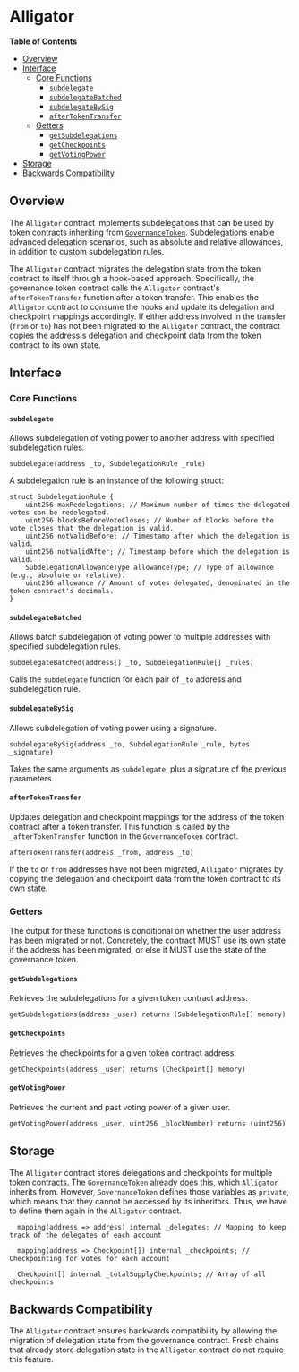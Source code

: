 # Alligator

<!-- START doctoc generated TOC please keep comment here to allow auto update -->
<!-- DON'T EDIT THIS SECTION, INSTEAD RE-RUN doctoc TO UPDATE -->
**Table of Contents**

- [Overview](#overview)
- [Interface](#interface)
  - [Core Functions](#core-functions)
    - [`subdelegate`](#subdelegate)
    - [`subdelegateBatched`](#subdelegatebatched)
    - [`subdelegateBySig`](#subdelegatebysig)
    - [`afterTokenTransfer`](#aftertokentransfer)
  - [Getters](#getters)
    - [`getSubdelegations`](#getsubdelegations)
    - [`getCheckpoints`](#getcheckpoints)
    - [`getVotingPower`](#getvotingpower)
- [Storage](#storage)
- [Backwards Compatibility](#backwards-compatibility)

<!-- END doctoc generated TOC please keep comment here to allow auto update -->

## Overview

The `Alligator` contract implements subdelegations that can be used by token contracts inheriting from
[`GovernanceToken`](gov-token.md). Subdelegations enable advanced delegation scenarios, such as absolute and relative allowances,
in addition to custom subdelegation rules.

The `Alligator` contract migrates the delegation state from the token contract to itself through a hook-based approach.
Specifically, the governance token contract calls the `Alligator` contract's `afterTokenTransfer` function after a token
transfer. This enables the `Alligator` contract to consume the hooks and update its delegation and checkpoint mappings
accordingly. If either address involved in the transfer (`from` or `to`) has not been migrated to the `Alligator` contract,
the contract copies the address's delegation and checkpoint data from the token contract to its own state.

## Interface

### Core Functions

#### `subdelegate`

Allows subdelegation of voting power to another address with specified subdelegation rules.

```solidity
subdelegate(address _to, SubdelegationRule _rule)
```

A subdelegation rule is an instance of the following struct:

```solidity
struct SubdelegationRule {
    uint256 maxRedelegations; // Maximum number of times the delegated votes can be redelegated.
    uint256 blocksBeforeVoteCloses; // Number of blocks before the vote closes that the delegation is valid.
    uint256 notValidBefore; // Timestamp after which the delegation is valid.
    uint256 notValidAfter; // Timestamp before which the delegation is valid.
    SubdelegationAllowanceType allowanceType; // Type of allowance (e.g., absolute or relative).
    uint256 allowance // Amount of votes delegated, denominated in the token contract's decimals.
}
```

#### `subdelegateBatched`

Allows batch subdelegation of voting power to multiple addresses with specified subdelegation rules.

```solidity
subdelegateBatched(address[] _to, SubdelegationRule[] _rules)
```

Calls the `subdelegate` function for each pair of `_to` address and subdelegation rule.

#### `subdelegateBySig`

Allows subdelegation of voting power using a signature.

```solidity
subdelegateBySig(address _to, SubdelegationRule _rule, bytes _signature)
```

Takes the same arguments as `subdelegate`, plus a signature of the previous parameters.

#### `afterTokenTransfer`

Updates delegation and checkpoint mappings for the address of the token contract after a token transfer. This function
is called by the `_afterTokenTransfer` function in the `GovernanceToken` contract.

```solidity
afterTokenTransfer(address _from, address _to)
```

If the `to` or `from` addresses have not been migrated, `Alligator` migrates by copying the delegation and checkpoint
data from the token contract to its own state.

### Getters

The output for these functions is conditional on whether the user address has been migrated or not. Concretely, the
contract MUST use its own state if the address has been migrated, or else it MUST use the state of the governance token.

#### `getSubdelegations`

Retrieves the subdelegations for a given token contract address.

```solidity
getSubdelegations(address _user) returns (SubdelegationRule[] memory)
```

#### `getCheckpoints`

Retrieves the checkpoints for a given token contract address.

```solidity
getCheckpoints(address _user) returns (Checkpoint[] memory)
```

#### `getVotingPower`

Retrieves the current and past voting power of a given user.

```solidity
getVotingPower(address _user, uint256 _blockNumber) returns (uint256)
```

## Storage

The `Alligator` contract stores delegations and checkpoints for multiple token contracts. The `GovernanceToken` already
does this, which `Alligator` inherits from. However, `GovernanceToken` defines those variables as `private`, which means
that they cannot be accessed by its inheritors. Thus, we have to define them again in the `Alligator` contract.

```solidity
  mapping(address => address) internal _delegates; // Mapping to keep track of the delegates of each account

  mapping(address => Checkpoint[]) internal _checkpoints; // Checkpointing for votes for each account

  Checkpoint[] internal _totalSupplyCheckpoints; // Array of all checkpoints
```

## Backwards Compatibility

The `Alligator` contract ensures backwards compatibility by allowing the migration of delegation state from the
governance contract. Fresh chains that already store delegation state in the `Alligator` contract do not require this
feature.
